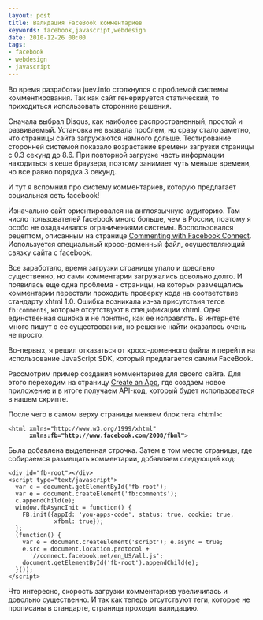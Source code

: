 ```yaml
---
layout: post
title: Валидация FaceBook комментариев
keywords: facebook,javascript,webdesign
date: 2010-12-26 00:00
tags:
- facebook
- webdesign
- javascript
---
```

Во время разработки juev.info столкнулся с проблемой системы комментирования. Так как сайт генерируется статический, то приходиться использовать сторонние решения.

Сначала выбрал Disqus, как наиболее распространенный, простой и развиваемый. Установка не вызвала проблем, но сразу стало заметно, что страницы сайта загружаются намного дольше. Тестирование сторонней системой показало возрастание времени загрузки страницы с 0.3 секунд до 8.6. При повторной загрузке часть информации находиться в кеше браузера, поэтому занимает чуть меньше времени, но все равно порядка 3 секунд.

И тут я вспомнил про систему комментариев, которую предлагает социальная сеть facebook!

Изначально сайт ориентировался на англоязычную аудиторию. Там число пользователей facebook много больше, чем в России, поэтому я особо не озадачивался ограничениями системы. Воспользовался рецептом, описанным на странице <a href="http://developers.facebook.com/blog/post/198" rel="nofollow">Commenting with Facebook Connect</a>. Используется специальный кросс-доменный файл, осуществляющий связку сайта с facebook. 

Все заработало, время загрузки страницы упало и довольно существенно, но сами комментарии загружались довольно долго. И появилась еще одна проблема - страницы, на которых размещались комментарии перестали проходить проверку кода на соответствие стандарту xhtml 1.0. Ошибка возникала из-за присутствия тегов <code>fb:comments</code>, которые отсутствуют в спецификации xhtml. Одна единственная ошибка и не понятно, как ее исправлять. В интернете много пишут о ее существовании, но решение найти оказалось очень не просто. 

Во-первых, я решил отказаться от кросс-доменного файла и перейти на использование JavaScript SDK, который предлагается самим FaceBook. 

Рассмотрим пример создания комментариев для своего сайта. Для этого переходим на страницу <a href="http://developers.facebook.com/setup" rel="nofollow">Create an App</a>, где создаем новое приложение и в итоге получаем API-код, который будет использоваться в нашем скрипте. 

После чего в самом верху страницы меняем блок тега &lt;html&gt;:

<pre><code>&lt;html xmlns="http://www.w3.org/1999/xhtml"
      <strong>xmlns:fb="http://www.facebook.com/2008/fbml"</strong>&gt;</code></pre>

Была добавлена выделенная строчка. Затем в том месте страницы, где собираемся размещать комментарии, добавляем следующий код:

    <div id="fb-root"></div>
    <script type="text/javascript">
      var c = document.getElementById('fb-root'); 
      var e = document.createElement('fb:comments');
      c.appendChild(e);
      window.fbAsyncInit = function() {
        FB.init({appId: 'you-apps-code', status: true, cookie: true,
                 xfbml: true});
      };
      (function() {
        var e = document.createElement('script'); e.async = true;
        e.src = document.location.protocol +
          '//connect.facebook.net/en_US/all.js';
        document.getElementById('fb-root').appendChild(e);
      }());
    </script>

Что интересно, скорость загрузки комментариев увеличилась и довольно существенно. И так как теперь отсутствуют теги, которые не прописаны в стандарте, страница проходит валидацию.
